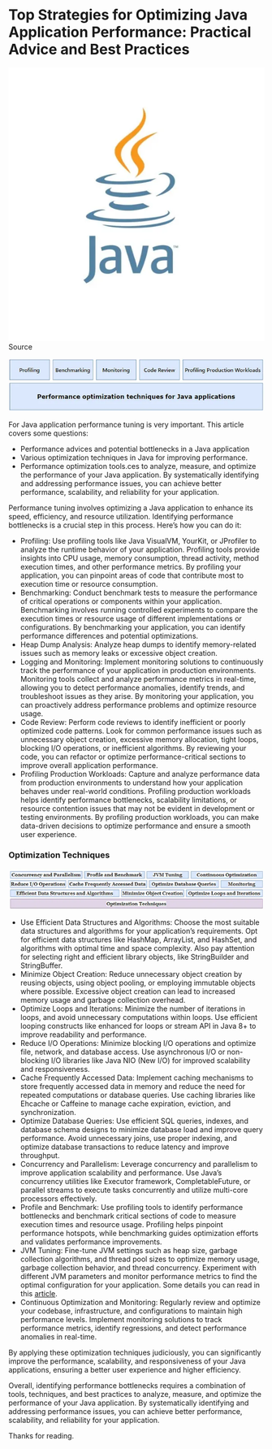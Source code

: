 
# Top Strategies for Optimizing Java Application Performance: Practical Advice and Best Practices

![image](source/java_logo.jpeg "Source")
Source

![image](source/performance_scheme.jpeg "Java applications optimization important topics")


For Java application performance tuning is very important. This article covers some questions:

- Performance advices and potential bottlenecks in a Java application
- Various optimization techniques in Java for improving performance.
- Performance optimization tools.ces to analyze, measure, and optimize the performance of your Java application. By systematically identifying and addressing performance issues, you can achieve better performance, scalability, and reliability for your application.

Performance tuning involves optimizing a Java application to enhance its speed, efficiency, and resource utilization. Identifying performance bottlenecks is a crucial step in this process. Here’s how you can do it:

- Profiling: Use profiling tools like Java VisualVM, YourKit, or JProfiler to analyze the runtime behavior of your application. Profiling tools provide insights into CPU usage, memory consumption, thread activity, method execution times, and other performance metrics. By profiling your application, you can pinpoint areas of code that contribute most to execution time or resource consumption.
- Benchmarking: Conduct benchmark tests to measure the performance of critical operations or components within your application. Benchmarking involves running controlled experiments to compare the execution times or resource usage of different implementations or configurations. By benchmarking your application, you can identify performance differences and potential optimizations.
- Heap Dump Analysis: Analyze heap dumps to identify memory-related issues such as memory leaks or excessive object creation.
- Logging and Monitoring: Implement monitoring solutions to continuously track the performance of your application in production environments. Monitoring tools collect and analyze performance metrics in real-time, allowing you to detect performance anomalies, identify trends, and troubleshoot issues as they arise. By monitoring your application, you can proactively address performance problems and optimize resource usage.
- Code Review: Perform code reviews to identify inefficient or poorly optimized code patterns. Look for common performance issues such as unnecessary object creation, excessive memory allocation, tight loops, blocking I/O operations, or inefficient algorithms. By reviewing your code, you can refactor or optimize performance-critical sections to improve overall application performance.
- Profiling Production Workloads: Capture and analyze performance data from production environments to understand how your application behaves under real-world conditions. Profiling production workloads helps identify performance bottlenecks, scalability limitations, or resource contention issues that may not be evident in development or testing environments. By profiling production workloads, you can make data-driven decisions to optimize performance and ensure a smooth user experience.

### Optimization Techniques

![image](source/optimization_technics.jpeg "Brief list of optimization techniques")

- Use Efficient Data Structures and Algorithms: Choose the most suitable data structures and algorithms for your application’s requirements. Opt for efficient data structures like HashMap, ArrayList, and HashSet, and algorithms with optimal time and space complexity. Also pay attention for selecting right and efficient library objects, like StringBuilder and StringBuffer.
- Minimize Object Creation: Reduce unnecessary object creation by reusing objects, using object pooling, or employing immutable objects where possible. Excessive object creation can lead to increased memory usage and garbage collection overhead.
- Optimize Loops and Iterations: Minimize the number of iterations in loops, and avoid unnecessary computations within loops. Use efficient looping constructs like enhanced for loops or stream API in Java 8+ to improve readability and performance.
- Reduce I/O Operations: Minimize blocking I/O operations and optimize file, network, and database access. Use asynchronous I/O or non-blocking I/O libraries like Java NIO (New I/O) for improved scalability and responsiveness.
- Cache Frequently Accessed Data: Implement caching mechanisms to store frequently accessed data in memory and reduce the need for repeated computations or database queries. Use caching libraries like Ehcache or Caffeine to manage cache expiration, eviction, and synchronization.
- Optimize Database Queries: Use efficient SQL queries, indexes, and database schema designs to minimize database load and improve query performance. Avoid unnecessary joins, use proper indexing, and optimize database transactions to reduce latency and improve throughput.
- Concurrency and Parallelism: Leverage concurrency and parallelism to improve application scalability and performance. Use Java’s concurrency utilities like Executor framework, CompletableFuture, or parallel streams to execute tasks concurrently and utilize multi-core processors effectively.
- Profile and Benchmark: Use profiling tools to identify performance bottlenecks and benchmark critical sections of code to measure execution times and resource usage. Profiling helps pinpoint performance hotspots, while benchmarking guides optimization efforts and validates performance improvements.
- JVM Tuning: Fine-tune JVM settings such as heap size, garbage collection algorithms, and thread pool sizes to optimize memory usage, garbage collection behavior, and thread concurrency. Experiment with different JVM parameters and monitor performance metrics to find the optimal configuration for your application. Some details you can read in this [article](https://medium.com/@alxkm/java-memory-model-3b973e84dc8c).
- Continuous Optimization and Monitoring: Regularly review and optimize your codebase, infrastructure, and configurations to maintain high performance levels. Implement monitoring solutions to track performance metrics, identify regressions, and detect performance anomalies in real-time.

By applying these optimization techniques judiciously, you can significantly improve the performance, scalability, and responsiveness of your Java applications, ensuring a better user experience and higher efficiency.

Overall, identifying performance bottlenecks requires a combination of tools, techniques, and best practices to analyze, measure, and optimize the performance of your Java application. By systematically identifying and addressing performance issues, you can achieve better performance, scalability, and reliability for your application.

Thanks for reading.

